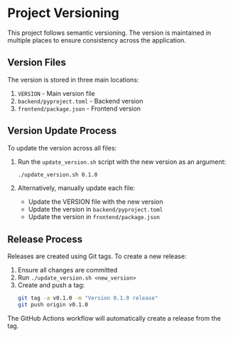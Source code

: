 # Project Versioning

This project follows semantic versioning. The version is maintained in multiple places to ensure consistency across the application.

## Version Files

The version is stored in three main locations:
1. `VERSION` - Main version file
2. `backend/pyproject.toml` - Backend version
3. `frontend/package.json` - Frontend version

## Version Update Process

To update the version across all files:
1. Run the `update_version.sh` script with the new version as an argument:
   ```bash
   ./update_version.sh 0.1.0
   ```

2. Alternatively, manually update each file:
   - Update the VERSION file with the new version
   - Update the version in `backend/pyproject.toml`
   - Update the version in `frontend/package.json`

## Release Process

Releases are created using Git tags. To create a new release:

1. Ensure all changes are committed
2. Run `./update_version.sh <new_version>`
3. Create and push a tag:
   ```bash
   git tag -a v0.1.0 -m "Version 0.1.0 release"
   git push origin v0.1.0
   ```

The GitHub Actions workflow will automatically create a release from the tag.